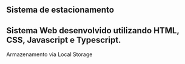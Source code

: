 ## Sistema de estacionamento 
## Sistema Web desenvolvido utilizando HTML, CSS, Javascript e Typescript.
Armazenamento via Local Storage
